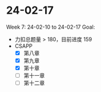 # 24-02-17
Week 7: 24-02-10 to 24-02-17
Goal:
- 力扣总题量 > 180，目前进度 159
- CSAPP
    - [x] 第八章
    - [x] 第九章
    - [x] 第十章
    - [ ] 第十一章
    - [ ] 第十二章
